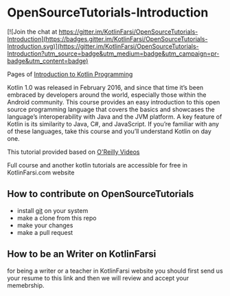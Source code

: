 # OpenSourceTutorials-Introduction

[![Join the chat at https://gitter.im/KotlinFarsi/OpenSourceTutorials-Introduction](https://badges.gitter.im/KotlinFarsi/OpenSourceTutorials-Introduction.svg)](https://gitter.im/KotlinFarsi/OpenSourceTutorials-Introduction?utm_source=badge&utm_medium=badge&utm_campaign=pr-badge&utm_content=badge)

Pages of [Introduction to Kotlin Programming](https://kotlinfarsi.com/course/learning-kotlin-intro/)

Kotlin 1.0 was released in February 2016, and since that time it’s been embraced by developers around the world, especially those within the Android community. This course provides an easy introduction to this open source programming language that covers the basics and showcases the language’s interoperability with Java and the JVM platform. A key feature of Kotlin is its similarity to Java, C#, and JavaScript. If you’re familiar with any of these languages, take this course and you’ll understand Kotlin on day one.

This tutorial provided based on [O'Reilly Videos](http://shop.oreilly.com/product/0636920052982.do)

Full course and another kotlin tutorials are accessible for free in KotlinFarsi.com website

## How to contribute on OpenSourceTutorials

 - install [git](https://git-scm.com/downloads) on your system
 - make a clone from this repo
 - make your changes
 - make a pull request

## How to be an Writer on KotlinFarsi

 for being a writer or a teacher in KotlinFarsi website you should first send us your resume to this link and then we will review and accept your memebrship.
